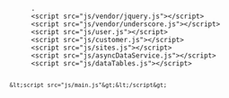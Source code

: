 
<section>
	<pre>
		<code  class="html"data-trim contenteditable="true">
			 .
			 &lt;script src="js/vendor/jquery.js"&gt;&lt;/script&gt;
			 &lt;script src="js/vendor/underscore.js"&gt;&lt;/script&gt;
			 &lt;script src="js/user.js"&gt;&lt;/script&gt;
			 &lt;script src="js/customer.js"&gt;&lt;/script&gt;
			 &lt;script src="js/sites.js"&gt;&lt;/script&gt;
			 &lt;script src="js/asyncDataService.js"&gt;&lt;/script&gt;
			 &lt;script src="js/dataTables.js"&gt;&lt;/script&gt;
			 
			 &lt;script src="js/main.js"&gt;&lt;/script&gt;
			 
</code>
</pre>
</section>

